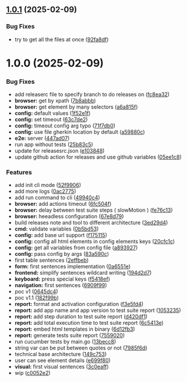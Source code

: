 ## [1.0.1](https://github.com/marckent04/test_framework/compare/v1.0.0...v1.0.1) (2025-02-09)


### Bug Fixes

* try to get all the files at once ([92fa8df](https://github.com/marckent04/test_framework/commit/92fa8dfad5dbb784a3b8cfbdc2e62a67ee75c331))

# 1.0.0 (2025-02-09)


### Bug Fixes

* add releaserc file to specify branch to do releases on ([fc8ea32](https://github.com/marckent04/test_framework/commit/fc8ea3295b1ec355c80565628ed994511bb4bd93))
* **browser:** get by xpath ([7b8abbb](https://github.com/marckent04/test_framework/commit/7b8abbba340d37fea4a2f0d43bc0f2898effdac1))
* **browser:** get element by many selectors ([a6a815f](https://github.com/marckent04/test_framework/commit/a6a815f5ee64eaae401bd0b3dafc46281d2f47f5))
* **config:** default values ([1f52e1f](https://github.com/marckent04/test_framework/commit/1f52e1f1853dcc94275d98d080776689a6e5759a))
* **config:** set timeout ([63c7de2](https://github.com/marckent04/test_framework/commit/63c7de220005efd96523394f9003d6826a074195))
* **config:** timeout config arg typo ([71f7db0](https://github.com/marckent04/test_framework/commit/71f7db02768614b431a17ae5ed3b9530044079a7))
* **config:** use file gherkin location by default ([a59880c](https://github.com/marckent04/test_framework/commit/a59880cf66ead60e79278d3296163c47755ffa62))
* **e2e:** server ([447ad07](https://github.com/marckent04/test_framework/commit/447ad07f806aee885d1514b2319183abdc0eb5f2))
* run app without tests ([25b83c5](https://github.com/marckent04/test_framework/commit/25b83c596c60521bb8a4555bbddbaf89dd990207))
* update for releasesrc.json ([e103848](https://github.com/marckent04/test_framework/commit/e103848fc25d26933363ff45def2bd5d72be313f))
* update github action for releases and use github variables ([05ee1c8](https://github.com/marckent04/test_framework/commit/05ee1c8fb82e9095ff42c7223332895a8f7c9796))


### Features

* add init cli mode ([52f9906](https://github.com/marckent04/test_framework/commit/52f99065fa1111f1b838f5fcb726a309d7aa7531))
* add more logs ([0ac2775](https://github.com/marckent04/test_framework/commit/0ac2775c55820fcec4d3bc27523a488673e10eb7))
* add run command to cli ([49940c4](https://github.com/marckent04/test_framework/commit/49940c4a58627b5869a7da8b8a9a973f3ab6c22a))
* **browser:** add actions timeout ([6fc504f](https://github.com/marckent04/test_framework/commit/6fc504ff9c4ae341ae5850fd92ca6a4f5aee9a30))
* **browser:** delay between test suite steps ( slowMotion ) ([fe76c13](https://github.com/marckent04/test_framework/commit/fe76c1315fbbf04b3135b19436696326d9aa6dce))
* **browser:** heeadless configuration ([67e8d79](https://github.com/marckent04/test_framework/commit/67e8d791e027dfc6a505380b910f17c3823f249a))
* build releases note and tool to different architecture ([3ed29d4](https://github.com/marckent04/test_framework/commit/3ed29d4805780bdf35b22555a4005316e82faa43))
* **cmd:** validate variables ([0b5bd53](https://github.com/marckent04/test_framework/commit/0b5bd533e4320876f078dbbdd9b2670a5969cdca))
* **config:** add base url support ([f175115](https://github.com/marckent04/test_framework/commit/f17511537eb99cf3bbe3c001d3649aed3733b358))
* **config:** config all html elements in config elements keys ([20cfc1c](https://github.com/marckent04/test_framework/commit/20cfc1c9b61a08b2460a318dc61a102e7395356e))
* **config:** get all variables from config file ([a893927](https://github.com/marckent04/test_framework/commit/a89392734e3cef90bbb7f416b2c9760dd16765f1))
* **config:** pass config by args ([83a590c](https://github.com/marckent04/test_framework/commit/83a590c6e210076688369841caaece3428ef77c5))
* first table sentences ([2effbeb](https://github.com/marckent04/test_framework/commit/2effbebf20491312b05271c192bfa32507e0f1de))
* **form:** first sentences implementation ([0a6551e](https://github.com/marckent04/test_framework/commit/0a6551e53ed90de53dbaec289bfddb1f3f709319))
* **frontend:** simplify sentences wildcard writing ([194d2d7](https://github.com/marckent04/test_framework/commit/194d2d7e100553fafe31e19b7214c54e468144be))
* **keyboard:** press special keys ([f5418ef](https://github.com/marckent04/test_framework/commit/f5418ef3d3603db12f57ee123715a8547554799d))
* **navigation:** first sentences ([6909f99](https://github.com/marckent04/test_framework/commit/6909f992f4b245cbcc9f11229c8a05e2ab9adffa))
* poc v1 ([0645dc4](https://github.com/marckent04/test_framework/commit/0645dc453a3c5dcba921b2288bb638890aa4bd4f))
* poc v1.1 ([182f99b](https://github.com/marckent04/test_framework/commit/182f99b6c9f6f0f06ff85bc3b1998bb813547b8c))
* **report:**  format and activation configuration ([f3e5fd4](https://github.com/marckent04/test_framework/commit/f3e5fd438c8fa357191cb95fe133502b5c28b102))
* **report:** add app name and app version to test suite report ([1053235](https://github.com/marckent04/test_framework/commit/1053235804acc6b81e91debd5e8f3a896900df21))
* **report:** add step duration to test suite report ([d420df1](https://github.com/marckent04/test_framework/commit/d420df1c2abf7ca1994f3368f283812fc17533bf))
* **report:** add total execution time to test suite report ([6c5413e](https://github.com/marckent04/test_framework/commit/6c5413e0e224094fda7d70690fc8870d75db590f))
* **report:** embed html templates in binary ([6d12fb3](https://github.com/marckent04/test_framework/commit/6d12fb3b7023f4b5c95a2d5eb11e899d56c93423))
* **report:** generate tests suite report ([7559020](https://github.com/marckent04/test_framework/commit/7559020aff71db81e0556f42297e86c9badbc289))
* run cucumber tests by main.go ([13becc8](https://github.com/marckent04/test_framework/commit/13becc8560d68be6bc9047b40e89cd660b077082))
* string var can be put between quotes or not ([7985f6d](https://github.com/marckent04/test_framework/commit/7985f6de37145576684f904a982055526cb8607c))
* technical base architecture ([149c753](https://github.com/marckent04/test_framework/commit/149c75309bdecf93afc2f825e91ee058f34a0c9f))
* user can see element details ([e699f80](https://github.com/marckent04/test_framework/commit/e699f80b5ebdc23d6198d428e83a3129a20f272d))
* **visual:** first visual sentences ([3c0eaff](https://github.com/marckent04/test_framework/commit/3c0eaffedd15ae31c8c781a98ec7806e0a201472))
* wip ([c0052e2](https://github.com/marckent04/test_framework/commit/c0052e271ccdbe15478b99b9e87346530666f2b5))
